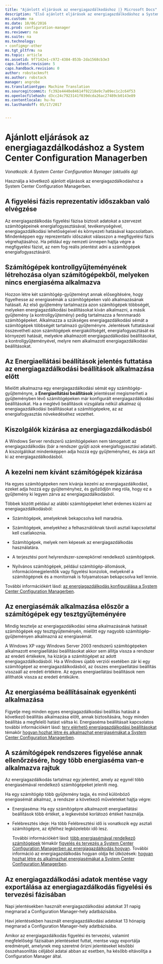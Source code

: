 ```yaml
---
title: "Ajánlott eljárások az energiagazdálkodáshoz |} Microsoft Docs"
description: "Első ajánlott eljárások az energiagazdálkodáshoz a System Center Configuration Managerben."
ms.custom: na
ms.date: 10/06/2016
ms.prod: configuration-manager
ms.reviewer: na
ms.suite: na
ms.technology:
- configmgr-other
ms.tgt_pltfrm: na
ms.topic: article
ms.assetid: 9f7142e1-c972-4384-853b-2da1568cb3e3
caps.latest.revision: 5
caps.handback.revision: 0
author: robstackmsft
ms.author: robstack
manager: angrobe
ms.translationtype: Machine Translation
ms.sourcegitcommit: fc392e4440e84614f92218e9c7a09ec1c2c64f53
ms.openlocfilehash: d3cc24c7923141f039dcda26ac27489cb0143e89
ms.contentlocale: hu-hu
ms.lasthandoff: 05/17/2017


---
```

# <a name="best-practices-for-power-management-in-system-center-configuration-manager"></a>Ajánlott eljárások az energiagazdálkodáshoz a System Center Configuration Managerben

*Vonatkozik: A System Center Configuration Manager (aktuális ág)*

Használja a következő ajánlott eljárások az energiagazdálkodáshoz a System Center Configuration Managerben.  

## <a name="perform-the-monitoring-phase-at-a-representative-time"></a>A figyelési fázis reprezentatív időszakban való elvégzése  
 Az energiagazdálkodás figyelési fázisa biztosít adatokat a szervezet számítógépeinek energiafogyasztásával, tevékenységével, energiagazdálkodási lehetőségeivel és környezeti hatásával kapcsolatban. Mindenképpen egy reprezentatív időszakot válasszon a megfigyelési fázis végrehajtásához. Ha például egy nemzeti ünnepen hajtja végre a megfigyelési fázist, az nem fog reális jelentést adni a számítógépek energiafogyasztásáról.  

## <a name="create-a-control-collection-of-computers-with-no-power-plans-applied"></a>Számítógépek kontrollgyűjteményének létrehozása olyan számítógépekből, melyeken nincs energiaséma alkalmazva  
 Hozzon létre két számítógép-gyűjteményt annak elősegítésére, hogy figyelhesse az energiasémák a számítógépeken való alkalmazásának hatásait. Az első gyűjtemény tartalmazza azon számítógépek többségét, melyeken energiagazdálkodási beállításokat kíván alkalmazni, a másik gyűjtemény (a kontrollgyűjtemény) pedig tartalmazza a fennmaradó számítógépeket. Alkalmazza a szükséges energiagazdálkodási sémát a számítógépek többségét tartalmazó gyűjteményre. Jelentések futtatásával összevetheti azon számítógépek energiaköltségét, energiafogyasztását és környezeti hatását, melyekre alkalmazott energiagazdálkodási beállításokat, a kontrollgyűjteményével, melyre nem alkalmazott energiagazdálkodási beállításokat.  

## <a name="run-the-power-settings-report-before-you-apply-a-power-management-plan"></a>Az Energiaellátási beállítások jelentés futtatása az energiagazdálkodási beállítások alkalmazása előtt  
 Mielőtt alkalmazna egy energiagazdálkodási sémát egy számítógép-gyűjteményre, a **Energiaellátási beállítások** jelentéssel megismerheti a gyűjteményben lévő számítógépeken már konfigurált energiagazdálkodási beállításokat. Ha a meglévő beállítások vizsgálata nélkül alkalmaz új energiagazdálkodási beállításokat a számítógépekre, az az energiafogyasztás növekedéséhez vezethet.  

## <a name="exclude-servers-from-power-management"></a>Kiszolgálók kizárása az energiagazdálkodásból  
 A Windows Server rendszerű számítógépeken nem támogatott az energiagazdálkodás (bár a rendszer gyűjti azok energiafogyasztási adatait). A kiszolgálókat mindenképpen adja hozzá egy gyűjteményhez, és zárja azt ki az energiagazdálkodásból.  

## <a name="exclude-computers-that-you-do-not-want-to-manage"></a>A kezelni nem kívánt számítógépek kizárása  
 Ha egyes számítógépeken nem kívánja kezelni az energiagazdálkodást, ezeket adja hozzá egy gyűjteményhez, és győződjön meg róla, hogy ez a gyűjtemény ki legyen zárva az energiagazdálkodásból.  

 Többek között például az alábbi számítógépeket lehet érdemes kizárni az energiagazdálkodásból:  

-   Számítógépek, amelyeknek bekapcsolva kell maradnia.  

-   Számítógépek, amelyekhez a felhasználóknak távoli asztali kapcsolattal kell csatlakoznia.  

-   Számítógépek, melyek nem képesek az energiagazdálkodás használatára.  

-   A terjesztési pont helyrendszer-szerepkörrel rendelkező számítógépek.  

-   Nyilvános számítógépek, például számítógép-állomások, információmegjelenítők vagy figyelési konzolok, melyeknél a számítógépnek és a monitornak is folyamatosan bekapcsolva kell lennie.  

 További információkért lásd: [az energiagazdálkodás konfigurálása a System Center Configuration Managerben](../../../../core/clients/manage/power/configuring-power-management.md).  

## <a name="first-apply-power-plans-to-a-test-collection-of-computers"></a>Az energiasémák alkalmazása először a számítógépek egy tesztgyűjteményére  
 Mindig tesztelje az energiagazdálkodási séma alkalmazásának hatásait számítógépek egy tesztgyűjteményén, mielőtt egy nagyobb számítógép-gyűjteményen alkalmazná az energiasémát.  

 A Windows XP vagy Windows Server 2003 rendszerű számítógépeken alkalmazott energiaellátási beállításokat akkor sem állítja vissza a rendszer az eredeti értékekre, ha kizárja a számítógépet az adott energiagazdálkodásból. Ha a Windows újabb verziói esetében zár ki egy számítógépet az energiagazdálkodásból, az összes energiaellátási beállítás visszaáll az eredeti értékére. Az egyes energiaellátási beállítások nem állíthatók vissza az eredeti értékükre.  

## <a name="apply-power-plan-settings-individually"></a>Az energiaséma beállításainak egyenkénti alkalmazása  
 Figyelje meg minden egyes energiagazdálkodási beállítás hatását a következő beállítás alkalmazása előtt, annak biztosítására, hogy minden beállítás a megfelelő hatást váltsa ki. Energiaséma beállításait kapcsolatos további információkért lásd: [terv elérhető energiagazdálkodási beállításokat](../../../../core/clients/manage/power/create-and-apply-power-plans.md#BKMK_Plans) témakör [hogyan hozhat létre és alkalmazhat energiasémákat a System Center Configuration Managerben](../../../../core/clients/manage/power/create-and-apply-power-plans.md).  

## <a name="regularly-monitor-computers-to-see-if-they-have-multiple-power-plans-applied"></a>A számítógépek rendszeres figyelése annak ellenőrzésére, hogy több energiaséma van-e alkalmazva rajtuk  
 Az energiagazdálkodás tartalmaz egy jelentést, amely az egynél több energiasémával rendelkező számítógépeket jeleníti meg.  

 Ha egy számítógép több gyűjtemény tagja, és mind különböző energiasémát alkalmaz, a rendszer a következő műveleteket hajtja végre:  

-   Energiaséma: Ha egy számítógépre alkalmazott energiaellátási beállítások több értéket, a legkevésbé korlátozó értéket használja.  

-   Felébresztés ideje: Ha több Felébresztési idő is vonatkozik egy asztali számítógépre, az éjfélhez legközelebbi idő lesz.  

     További információkért lásd: [több energiasémával rendelkező számítógépek](../../../../core/clients/manage/power/monitor-and-plan-for-power-management.md#BKMK_Multiple) témakör [figyelés és tervezés a System Center Configuration Managerben az energiagazdálkodás hogyan](../../../../core/clients/manage/power/monitor-and-plan-for-power-management.md). További információ az energiagazdálkodás hogyan oldja fel ütközések: [hogyan hozhat létre és alkalmazhat energiasémákat a System Center Configuration Managerben](../../../../core/clients/manage/power/create-and-apply-power-plans.md).  

## <a name="save-or-export-power-management-information-during-the-monitoring-and-planning-phase-of-power-management"></a>Az energiagazdálkodási adatok mentése vagy exportálása az energiagazdálkodás figyelési és tervezési fázisában  
 Napi jelentésekben használt energiagazdálkodási adatokat 31 napig megmarad a Configuration Manager-hely adatbázisába.  

 Havi jelentésekben használt energiagazdálkodási adatokat 13 hónapig megmarad a Configuration Manager-hely adatbázisába.  

 Amikor az energiagazdálkodás figyelési és tervezési, valamint megfelelőségi fázisában jelentéseket futtat, mentse vagy exportálja eredményét, amelynek meg szeretné őrizni jelentéseket későbbi összehasonlítás céljából adatai abban az esetben, ha később eltávolítja a Configuration Manager által.  

